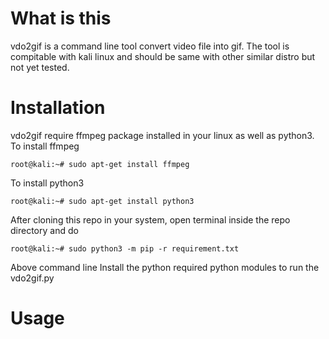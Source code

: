 # What is this
  vdo2gif is a command line tool convert video file into gif. The tool is compitable with kali linux and should be same with other similar distro but not yet tested.
# Installation
  vdo2gif require ffmpeg package installed in your linux as well as python3.
  To install ffmpeg
  ```
  root@kali:~# sudo apt-get install ffmpeg
  ```
  To install python3
  ```
  root@kali:~# sudo apt-get install python3
  ```
  After cloning this repo in your system, open terminal inside the repo directory and do
  ```
  root@kali:~# sudo python3 -m pip -r requirement.txt
  ```
  Above command line Install the python required python modules to run the vdo2gif.py
  
 # Usage
 
  
